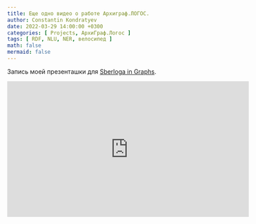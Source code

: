 ```yaml
---
title: Еще одно видео о работе Архиграф.ЛОГОС.
author: Constantin Kondratyev
date: 2022-03-29 14:00:00 +0300
categories: [ Projects, АрхиГраф.Логос ]
tags: [ RDF, NLU, NER, велосипед ]
math: false
mermaid: false
---
```

Запись моей презенташки для [Sberloga in Graphs](https://t.me/sberlogawithgraphs).  

  
<iframe width="560" height="315" src="https://www.youtube.com/embed/uQF3Vo5gEbU" title="YouTube video player" frameborder="0" allow="accelerometer; autoplay; clipboard-write; encrypted-media; gyroscope; picture-in-picture" allowfullscreen></iframe>  
  

